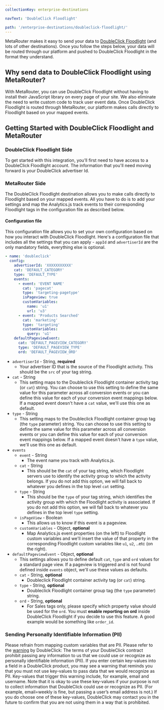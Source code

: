 ```yaml
---
collectionKey: enterprise-destinations

navText: 'DoubleClick Floodlight'

path: '/enterprise-destinations/doubleclick-floodlight/'
---
```


MetaRouter makes it easy to send your data to [DoubleClick Floodlight](https://www.google.com/dfa/trafficking) (and lots of other destinations). Once you follow the steps below, your data will be routed through our platform and pushed to DoubleClick Floodlight in the format they understand.

## Why send data to DoubleClick Floodlight using MetaRouter?

With MetaRouter, you can use DoubleClick Floodlight without having to install their JavaScript library on every page of your site. We also eliminate the need to write custom code to track user event data. Once DoubleClick Floodlight is routed through MetaRouter, our platform makes calls directly to Floodlight based on your mapped events.

## Getting Started with DoubleClick Floodlight and MetaRouter

### DoubleClick Floodlight Side

To get started with this integration, you’ll first need to have access to a DoubleClick Floodlight account. The information that you'll need moving forward is your DoubleClick advertiser Id.

### MetaRouter Side

The DoubleClick Floodlight destination allows you to make calls directly to Floodlight based on your mapped events. All you have to do is to add your settings and map the Analytics.js track events to their corresponding Floodlight tags in the configuration file as described below.

#### Configuration file

This configuration file allows you to set your own configuration based on how you interact with DoubleClick Floodlight. Here's a configuration file that includes all the settings that you can apply - `appId` and `advertiserId` are the only mandatory fields, everything else is optional.

```yaml
- name: 'doubleclick'
  config:
    advertiserId: 'XXXXXXXXXXX'
    cat: 'DEFAULT_CATEGORY'
    type: 'DEFAULT_TYPE'
    events:
      - event: 'EVENT NAME'
        cat: 'pagecat'
        type: 'targeting-pagetype'
        isPageview: true
        customVariables:
          name: 'u1'
          url: 'u3'
      - event: 'Products Searched'
        cat: 'marketing'
        type: 'targeting'
        customVariables:
          query: 'u1'
    defaultPageviewEvent:
      cat: 'DEFAULT_PAGEVIEW_CATEGORY'
      type: 'DEFAULT_PAGEVIEW_TYPE'
      ord: 'DEFAULT_PAGEVIEW_ORD'
```

- `advertiserId` - String, **required**
  - Your advertiser ID that is the source of the Floodlight activity. This should be the `src` of your tag string.
- `cat` - String
  - This setting maps to the Doubleclick Floodlight container activity tag (or `cat`) string. You can choose to use this setting to define the same value for this parameter across all conversion events or you can define this value for each of your conversion event mappings below. If a mapped event doesn't have a `cat` value, we'll use this one as default.
- `type` - String
  - This setting maps to the Doubleclick Floodlight container group tag (the `type` parameter) string. You can choose to use this setting to define the same value for this parameter across all conversion events or you can define this value for each of your conversion event mappings below. If a mapped event doesn't have a `type` value, we'll use this one as default.
- `events`
  - `event` - String
    - The event name you track with Analytics.js.
  - `cat` - String
    - This should be the `cat` of your tag string, which Floodlight servers use to identify the activity group to which the activity belongs. If you do not add this option, we will fall back to whatever you defines in the top level `cat` setting.
  - `type` - String
    - This should be the `type` of your tag string, which identifies the activity group with which the Floodlight activity is associated. If you do not add this option, we will fall back to whatever you defines in the top level `type` setting.
  - `isPageView` - Boolean
    - This allows us to know if this event is a pageview.
  - `customVariables` - Object, **optional**
    - Map Analytics.js event properties (on the left) to Floodlight custom variables and we'll insert the value of that property in the corresponding Floodlight custom variables like `u1`, `u2`, ..etc (on the right).
- `defaultPageviewEvent` - Object, **optional**
  - This settings allows you to define default `cat`, `type` and `ord` values for a standard page view. If a pageview is triggered and is not found defined inside `events` object, we'll use these values as defaults.
  - `cat` - String, **optional**
    - Doubleclick Floodlight container activity tag (or `cat`) string.
  - `type` - String, **optional**
    - Doubleclick Floodlight container group tag (the `type` parameter) string.
  - `ord` - String, **optional**
    - For Sales tags only, please specify which property value should be used for the `ord`. You must **enable reporting on ord** inside DoubleClick Floodlight if you decide to use this feature. A good example would be something like `order_id`.

### Sending Personally Identifiable Information (PII)

Please refrain from mapping custom variables that are PII. Please refer to the [warning](https://support.google.com/dcm/answer/2604612?hl=en) by DoubleClick:
The terms of your DoubleClick contract prohibit passing any information to us that we could use or recognize as personally identifiable information (PII). If you enter certain key-values into a field in a DoubleClick product, you may see a warning that reminds you that you must not use key-values to pass data that we would recognize as PII. Key-values that trigger this warning include, for example, email and username. Note that it is okay to use these key-values if your purpose is not to collect information that DoubleClick could use or recognize as PII. (For example, email=weekly is fine, but passing a user’s email address is not.) If you do choose one of these key-values, DoubleClick may contact you in the future to confirm that you are not using them in a way that is prohibited.
